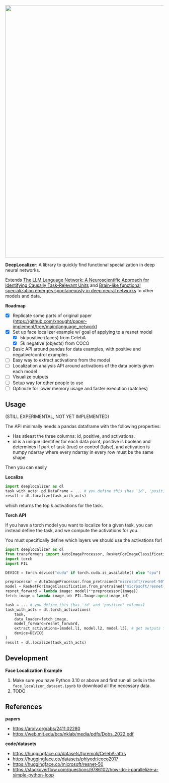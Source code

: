 <img src="https://github.com/user-attachments/assets/b00dc021-8e31-44be-9a69-ba33ed8054c6" width="800px">

**DeepLocalizer**: A library to quickly find functional specialization in deep neural networks.

Extends [The LLM Language Network: A Neuroscientific Approach for Identifying Causally Task-Relevant Units](https://arxiv.org/abs/2411.02280) and [Brain-like functional specialization emerges spontaneously in deep neural networks](https://web.mit.edu/bcs/nklab/media/pdfs/Dobs_2022.pdf) to other models and data.

**Roadmap**

- [x] Replicate some parts of original paper (https://github.com/xnought/paper-implement/tree/main/language_network)
- [x] Set up face localizer example w/ goal of applying to a resnet model
	- [x] 5k positive (faces) from CelebA
	- [x] 5k negative (objects) from COCO
- [ ] Basic API around pandas for data examples, with positive and negative/control examples
- [ ] Easy way to extract activations from the model
- [ ] Localization analysis API around activations of the data points given each model
- [ ] Visualize outputs
- [ ] Setup way for other people to use
- [ ] Optimize for lower memory usage and faster execution (batches)

## Usage

(STILL EXPERIMENTAL, NOT YET IMPLEMENTED)

The API minimally needs a pandas dataframe with the following properties:
- Has atleast the three columns: id, positive, and activations.
- id is a unique identifier for each data point, positive is boolean and determines if part of task (true) or control (false), and activation is numpy ndarray where every ndarray in every row must be the same shape

Then you can easily

**Localize**

```python
import deeplocalizer as dl
task_with_acts: pd.DataFrame = ... # you define this (has 'id', 'positive', and 'activations' as columns)
result = dl.localize(task_with_acts)
```

which returns the top k activations for the task.

**Torch API**

If you have a torch model you want to localize for a given task, you can instead define the task, and we compute the activations for you.

You must specifically define which layers we should use the activations for!

```python
import deeplocalizer as dl
from transformers import AutoImageProcessor, ResNetForImageClassification
import torch
import PIL

DEVICE = torch.device("cuda" if torch.cuda.is_available() else "cpu")

preprocessor = AutoImageProcessor.from_pretrained("microsoft/resnet-50")
model = ResNetForImageClassification.from_pretrained("microsoft/resnet-50")
resnet_forward = lambda image: model(**preprocessor(image))
fetch_image = lambda image_id: PIL.Image.open(image_id)

task = ... # you define this (has 'id' and 'positive' columns)
task_with_acts = dl.torch_activations(
	task, 
	data_loader=fetch_image,
	model_forward=resnet_forward,
	extract_activations=[model.l1, model.l2, model.l3], # get outputs from l1, l2, and l3 as activations
	device=DEVICE
)
result = dl.localize(task_with_acts)
```

## Development

**Face Localization Example**

1. Make sure you have Python 3.10 or above and first run all cells in the `face_localizer_dataset.ipynb` to download all the necessary data.
2. TODO

## References

**papers**
- https://arxiv.org/abs/2411.02280
- https://web.mit.edu/bcs/nklab/media/pdfs/Dobs_2022.pdf

**code/datasets**
- https://huggingface.co/datasets/tpremoli/CelebA-attrs
- https://huggingface.co/datasets/phiyodr/coco2017
- https://huggingface.co/microsoft/resnet-50
- https://stackoverflow.com/questions/9786102/how-do-i-parallelize-a-simple-python-loop
